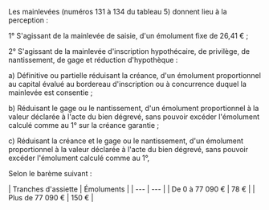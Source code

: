 Les mainlevées (numéros 131 à 134 du tableau 5) donnent lieu à la perception :

1° S'agissant de la mainlevée de saisie, d'un émolument fixe de 26,41 € ;

2° S'agissant de la mainlevée d'inscription hypothécaire, de privilège, de nantissement, de gage et réduction d'hypothèque :

a) Définitive ou partielle réduisant la créance, d'un émolument proportionnel au capital évalué au bordereau d'inscription ou à concurrence duquel la mainlevée est consentie ;

b) Réduisant le gage ou le nantissement, d'un émolument proportionnel à la valeur déclarée à l'acte du bien dégrevé, sans pouvoir excéder l'émolument calculé comme au 1° sur la créance garantie ;

c) Réduisant la créance et le gage ou le nantissement, d'un émolument proportionnel à la valeur déclarée à l'acte du bien dégrevé, sans pouvoir excéder l'émolument calculé comme au 1°,

Selon le barème suivant :

| Tranches d'assiette |
Émoluments |
| --- | --- |
|
De 0 à 77 090 € |
78 € |
|
Plus de 77 090 € |
150 € |
